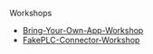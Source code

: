 Workshops
* [Bring-Your-Own-App-Workshop](./Bring-Your-Own-App-Workshop)
* [FakePLC-Connector-Workshop](./FakePLC-Connector-Workshop)
